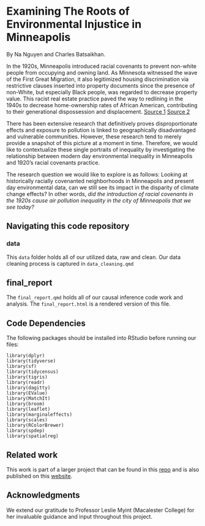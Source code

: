 # Examining The Roots of Environmental Injustice in Minneapolis

By Na Nguyen and Charles Batsaikhan.

In the 1920s, Minneapolis introduced racial covenants to prevent non-white people from occupying and owning land. As Minnesota witnessed the wave of the First Great Migration, it also legitimized housing discrimination via restrictive clauses inserted into property documents since the presence of non-White, but especially Black people, was regarded to decrease property value. This racist real estate practice paved the way to redlining in the 1940s to decrease home-ownership rates of African American, contributing to their generational dispossession and displacement. [Source 1](https://www.sciencedirect.com/science/article/pii/S0169204624000197)
[Source 2](https://www.proquest.com/openview/7b2c258bfcf31cbb48629dce3a226693/1?pq-origsite=gscholar&cbl=18750&diss=y)

There has been extensive research that definitively proves disproportionate effects and exposure to pollution is linked to geographically disadvantaged and vulnerable communities. However, these research tend to merely provide a snapshot of this picture at a moment in time. Therefore, we would like to contextualize these single portraits of inequality by investigating the relationship between modern day environmental inequality in Minneapolis and 1920’s racial covenants practice.

The research question we would like to explore is as follows: Looking at historically racially covenanted neighborhoods in Minneapolis and present day environmental data, can we still see its impact in the disparity of climate change effects? In other words, *did the introduction of racial covenants in the 1920s cause air pollution inequality in the city of Minneapolis that we see today?*

## Navigating this code repository

### data
This `data` folder holds all of our utilized data, raw and clean. Our data cleaning process is captured in `data_cleaning.qmd`

## final_report
The `final_report.qmd` holds all of our causal inference code work and analysis. The `final_report.html` is a rendered version of this file.

## Code Dependencies 
The following packages should be installed into RStudio before running our files:

```
library(dplyr)
library(tidyverse)
library(sf)
library(tidycensus)
library(tigris)
library(readr)
library(dagitty)
library(EValue)
library(MatchIt)
library(broom)
library(leaflet)
library(marginaleffects)
library(scales)
library(RColorBrewer)
library(spdep)
library(spatialreg)
```

## Related work
This work is part of a larger project that can be found in this [repo](https://github.com/gnguyen87/ds456_nrmc) and is also published on this [website](https://gnguyen87.github.io/ds456_nrmc_website/).

## Acknowledgments
We extend our gratitude to Professor Leslie Myint (Macalester College) for her invaluable guidance and input throughout this project.
